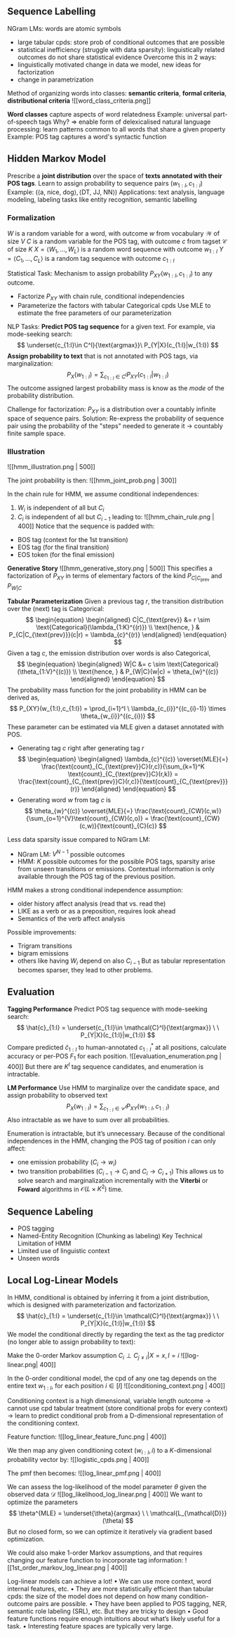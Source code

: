 ## Sequence Labelling

NGram LMs: words are atomic symbols
- large tabular cpds: store prob of conditional outcomes that are possible
- statistical inefficiency (struggle with data sparsity): linguistically related outcomes do not share statistical evidence
Overcome this in 2 ways:
- linguistically motivated change in data we model, new ideas for factorization
- change in parametrization

Method of organizing words into classes: **semantic criteria**, **formal criteria**, **distributional criteria**
![[word_class_criteria.png]]

**Word classes** capture aspects of word relatedness
Example: universal part-of-speech tags
Why? $\Rightarrow$ enable form of delexicalised natural language processing: learn patterns common to all words that share a given property
Example: POS tag captures a word's syntactic function
## Hidden Markov Model

Prescribe a **joint distribution** over the space of **texts annotated with their POS tags**.
Learn to assign probability to sequence pairs $(w_{1:l}, c_{1:l})$
Example: $(\langle \text{a, nice, dog}\rangle, \langle \text{DT, JJ, NN}\rangle)$
Applications: text analysis, language modeling, labeling tasks like entity recognition, semantic labelling

### Formalization
$W$ is a random variable for a word, with outcome $w$ from vocabulary $\mathcal{W}$ of size $V$
$C$ is a random variable for the POS tag, with outcome $c$ from tagset $\mathcal{C}$ of size $K$
$X = \langle W_{1},\dots,W_{L}\rangle$ is a random word sequence with outcome $w_{1:l}$
$Y = \langle C_{1},\dots,C_{L}\rangle$ is a random tag sequence with outcome $c_{1:l}$

Statistical Task:
Mechanism to assign probability $P_{XY}(w_{1:l},c_{1:l})$ to any outcome.
- Factorize $P_{XY}$ with chain rule, conditional independencies
- Parameterize the factors with tabular Categorical cpds
Use MLE to estimate the free parameters of our parameterization

NLP Tasks:
**Predict POS tag sequence** for a given text. For example, via mode-seeking search:
$$
\underset{c_{1:l}\in C^l}{\text{argmax}}\ P_{Y|X}(c_{1:l}|w_{1:l})
$$
**Assign probability to text** that is not annotated with POS tags, via marginalization:
$$
P_{X}(w_{1:l})=\sum_{c_{1:l}\in C^l} P_{XY}(c_{1:l}|w_{1:l})
$$
The outcome assigned largest probability mass is know as the _mode_ of the probability distribution.

Challenge for factorization: $P_{XY}$ is a distribution over a countably infinite space of sequence pairs.
Solution: Re-express the probability of sequence pair using the probability of the "steps" needed to generate it $\rightarrow$ countably finite sample space.

### Illustration

![[hmm_illustration.png | 500]]

The joint probability is then:
![[hmm_joint_prob.png | 300]]

In the chain rule for HMM, we assume conditional independences:
1. $W_{i}$ is independent of all but $C_{i}$
2. $C_{i}$ is independent of all but $C_{i-1}$
leading to:
![[hmm_chain_rule.png | 400]]
Notice that the sequence is padded with:
- BOS tag (context for the 1st transition)
- EOS tag (for the final transition)
- EOS token (for the final emission)

**Generative Story**
![[hmm_generative_story.png | 500]]
This specifies a factorization of $P_{XY}$ in terms of elementary factors of the kind $P_{C|C_{\text{prev}}}$ and $P_{W|C}$

**Tabular Parameterization**
Given a previous tag $r$, the transition distribution over the (next) tag is Categorical:
$$
\begin{equation}
\begin{aligned}
C|C_{\text{prev}} &= r \sim \text{Categorical}(\lambda_{1:K}^{(r)}) \\
\text{hence, } & P_{C|C_{\text{prev}}}(c|r) = \lambda_{c}^{(r)}
\end{aligned}
\end{equation}
$$
Given a tag $c$, the emission distribution over words is also Categorical,
$$
\begin{equation}
\begin{aligned}
W|C &= c \sim \text{Categorical}(\theta_{1:V}^{(c)}) \\
\text{hence, } & P_{W|C}(w|c) = \theta_{w}^{(c)}
\end{aligned}
\end{equation}
$$
The probability mass function for the joint probability in HMM can be derived as,
$$
P_{XY}(w_{1:l},c_{1:l}) = \prod_{i=1}^l \ \lambda_{c_{i}}^{(c_{i}-1)} \times \theta_{w_{i}}^{(c_{i})}
$$
These parameter can be estimated via MLE given a dataset annotated with POS.
- Generating tag $c$ right after generating tag $r$
$$
\begin{equation}
\begin{aligned}
\lambda_{c}^{(c)} \overset{MLE}{=} \frac{\text{count}_{C_{\text{prev}}C}(r,c)}{\sum_{k=1}^K \text{count}_{C_{\text{prev}}C}(r,k)} = \frac{\text{count}_{C_{\text{prev}}C}(r,c)}{\text{count}_{C_{\text{prev}}}(r)}
\end{aligned}
\end{equation}
$$
- Generating word $w$ from tag $c$ is
$$
\theta_{w}^{(c)} \overset{MLE}{=} \frac{\text{count}_{CW}(c,w)}{\sum_{o=1}^{V}\text{count}_{CW}(c,o)} = \frac{\text{count}_{CW}(c,w)}{\text{count}_{C}(c)}
$$

Less data sparsity issue compared to NGram LM:
- NGram LM: $V^{N-1}$ possible outcomes
- HMM: $K$ possible outcomes for the possible POS tags, sparsity arise from unseen transitions or emissions.
Contextual information is only available through the POS tag of the previous position.

HMM makes a strong conditional independence assumption:
- older history affect analysis (read that vs. read the)
- LIKE as a verb or as a preposition, requires look ahead
- Semantics of the verb affect analysis

Possible improvements:
- Trigram transitions
- bigram emissions
- others like having $W_{i}$ depend on also $C_{i-1}$
But as tabular representation becomes sparser, they lead to other problems.

## Evaluation
**Tagging Performance**
Predict POS tag sequence with mode-seeking search:
$$
\hat{c}_{1:l} = \underset{c_{1:l}\in \mathcal{C}^l}{\text{argmax}} \ \ P_{Y|X}(c_{1:l}|w_{1:l})
$$
Compare predicted $\hat{c}_{1:l}$ to human-annotated $c_{1:l}^*$ at all positions, calculate accuracy or per-POS $F_{1}$ for each position.
![[evaluation_enumeration.png | 400]]
But there are $K^l$ tag sequence candidates, and enumeration is intractable.

**LM Performance**
Use HMM to marginalize over the candidate space, and assign probability to observed text
$$
P_{X}(w_{1:l}) = \sum_{c_{1:l}\in \mathcal{C^l}} P_{XY}(w_{1:l}, c_{1:l})
$$
Also intractable as we have to sum over all probabilities.

Enumeration is intractable, but it’s unnecessary.
Because of the conditional independences in the HMM, changing the POS tag of position $i$ can only affect:
- one emission probability ($C_{i} \rightarrow w_{i}$)
- two transition probabilities ($C_{i-1}\rightarrow C_{i}$ and $C_{i} \rightarrow C_{i+1}$)
This allows us to solve search and marginalization incrementally with the **Viterbi** or **Foward** algorithms in $\mathcal{O}(L \times K^2)$ time.


## Sequence Labeling
- POS tagging
- Named-Entity Recognition (Chunking as labeling)
Key Technical Limitation of HMM
- Limited use of linguistic context
- Unseen words

## Local Log-Linear Models
In HMM, conditional is obtained by inferring it from a joint distribution, which is designed with parameterization and factorization.
$$
\hat{c}_{1:l} = \underset{c_{1:l}\in \mathcal{C}^l}{\text{argmax}} \ \ P_{Y|X}(c_{1:l}|w_{1:l})
$$
We model the conditional directly by regarding the text as the tag predictor (no longer able to assign probability to text):

Make the $0$-order Markov assumption $C_{i} \perp C_{j\neq i} | X=x,I=i$
![[log-linear.png| 400]]

In the 0-order conditional model, the cpd of any one tag depends on the entire text $w_{1:l}$, for each position $i\in[l]$
![[conditioning_context.png | 400]]

Conditioning context is a high dimensional, variable length outcome $\rightarrow$ cannot use cpd tabular treatment (store conditional probs for every context) $\rightarrow$ learn to predict conditional prob from a D-dimensional representation of the conditioning context.

Feature function:
![[log_linear_feature_func.png | 400]]

We then map any given conditioning cotext $(w_{i:l},i)$ to a $K$-dimensional probability vector by:
![[logistic_cpds.png | 400]]

The pmf then becomes:
![[log_linear_pmf.png | 400]]

We can assess the log-likelihood of the model parameter $\theta$ given the observed data $\mathcal{D}$
![[log_likelihood_log_linear.png | 400]]
We want to optimize the parameters
$$
\theta^{MLE} = \underset{\theta}{argmax} \ \ \mathcal{L_{\mathcal{D}}}(\theta)
$$
But no closed form, so we can optimize it iteratively via gradient based optimization.

We could also make 1-order Markov assumptions, and that requires changing our feature function to incorporate tag information:
![[1st_order_markov_log_linear.png | 400]]

Log-linear models can achieve a lot!
• We can use more context, word internal features, etc.
• They are more statistically efficient than tabular cpds: the size of the model does not depend on how many condition-outcome pairs are possible.
• They have been applied to POS tagging, NER, semantic role labeling (SRL), etc.
But they are tricky to design
• Good feature functions require enough intuitions about what’s likely useful for a task.
• Interesting feature spaces are typically very large.



